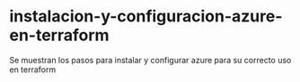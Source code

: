 # instalacion-y-configuracion-azure-en-terraform
Se muestran los pasos para instalar y configurar azure para su correcto uso en terraform
